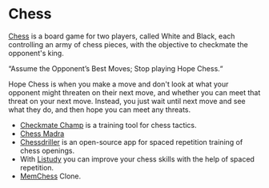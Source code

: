 # Chess

[Chess](https://en.wikipedia.org/wiki/Chess) is a board game for two players, called White and Black, each controlling an army of chess pieces, with the objective to checkmate the opponent's king.

“Assume the Opponent’s Best Moves; Stop playing Hope Chess.“

Hope Chess is when you make a move and don't look at what your opponent might threaten on their next move, and whether you can meet that threat on your next move. Instead, you just wait until next move and see what they do, and then hope you can meet any threats.

- [Checkmate Champ](https://www.checkmatechamp.net) is a training tool for chess tactics.
- [Chess Madra](https://chessmadra.com)
- [Chessdriller](https://chessdriller.org) is an open-source app for spaced repetition training of chess openings.
- With [Listudy](https://listudy.org/) you can improve your chess skills with the help of spaced repetition.
- [MemChess](https://grondilu.github.io/memchess/) Clone.